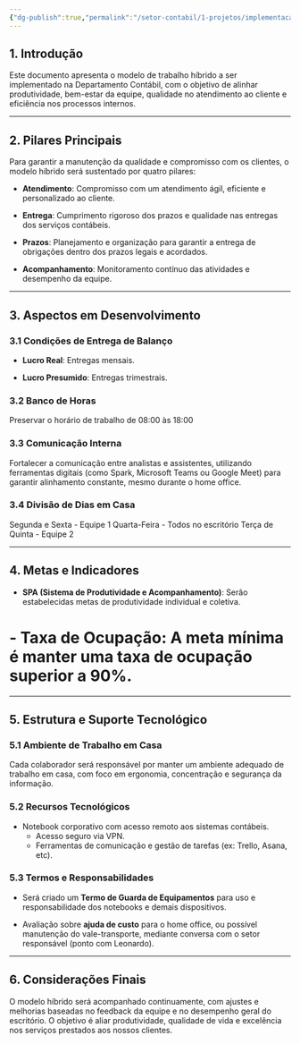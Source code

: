 ```yaml
---
{"dg-publish":true,"permalink":"/setor-contabil/1-projetos/implementacao-modelo-de-trabalho-hibrido/","dgPassFrontmatter":true,"created":"2025-06-03T23:37:20.721-03:00","updated":"2025-06-04T08:37:27.759-03:00"}
---
```



## **1. Introdução**

Este documento apresenta o modelo de trabalho híbrido a ser implementado na Departamento Contábil, com o objetivo de alinhar produtividade, bem-estar da equipe, qualidade no atendimento ao cliente e eficiência nos processos internos.

---

## **2. Pilares Principais**

Para garantir a manutenção da qualidade e compromisso com os clientes, o modelo híbrido será sustentado por quatro pilares:

- **Atendimento**: Compromisso com um atendimento ágil, eficiente e personalizado ao cliente.
    
- **Entrega**: Cumprimento rigoroso dos prazos e qualidade nas entregas dos serviços contábeis.
    
- **Prazos**: Planejamento e organização para garantir a entrega de obrigações dentro dos prazos legais e acordados.
    
- **Acompanhamento**: Monitoramento contínuo das atividades e desempenho da equipe.
    
---

## **3. Aspectos em Desenvolvimento**

### **3.1 Condições de Entrega de Balanço**

- **Lucro Real**: Entregas mensais.
    
- **Lucro Presumido**: Entregas trimestrais.
    

### **3.2 Banco de Horas**

Preservar o horário de trabalho de 08:00 às 18:00

### **3.3 Comunicação Interna**

Fortalecer a comunicação entre analistas e assistentes, utilizando ferramentas digitais (como Spark, Microsoft Teams ou Google Meet) para garantir alinhamento constante, mesmo durante o home office.

### **3.4 Divisão de Dias em Casa**

Segunda e Sexta - Equipe 1
Quarta-Feira - Todos no escritório
Terça de Quinta - Equipe 2

---

## **4. Metas e Indicadores**

- **SPA (Sistema de Produtividade e Acompanhamento)**: Serão estabelecidas metas de produtividade individual e coletiva.
    
# - **Taxa de Ocupação**: A meta mínima é manter uma taxa de ocupação superior a 90%.
    

---

## **5. Estrutura e Suporte Tecnológico**

### **5.1 Ambiente de Trabalho em Casa**

Cada colaborador será responsável por manter um ambiente adequado de trabalho em casa, com foco em ergonomia, concentração e segurança da informação.

### **5.2 Recursos Tecnológicos**

- Notebook corporativo com acesso remoto aos sistemas contábeis.
    - Acesso seguro via VPN.
    - Ferramentas de comunicação e gestão de tarefas (ex: Trello, Asana, etc).
    
### **5.3 Termos e Responsabilidades**

- Será criado um **Termo de Guarda de Equipamentos** para uso e responsabilidade dos notebooks e demais dispositivos.
    
- Avaliação sobre **ajuda de custo** para o home office, ou possível manutenção do vale-transporte, mediante conversa com o setor responsável (ponto com Leonardo).
    

---

## **6. Considerações Finais**

O modelo híbrido será acompanhado continuamente, com ajustes e melhorias baseadas no feedback da equipe e no desempenho geral do escritório. O objetivo é aliar produtividade, qualidade de vida e excelência nos serviços prestados aos nossos clientes.